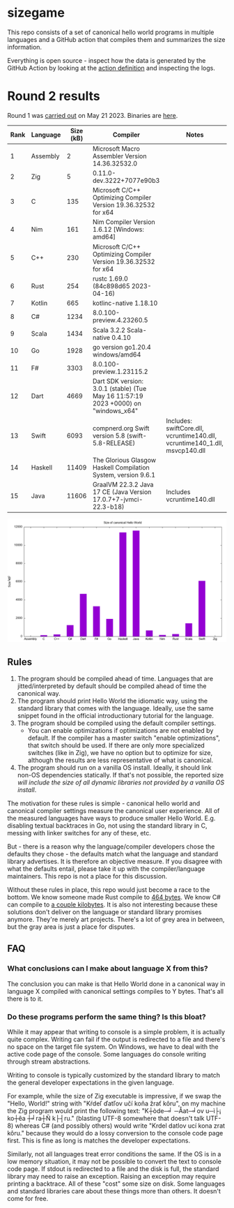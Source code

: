 # sizegame

This repo consists of a set of canonical hello world programs in multiple languages and a GitHub action that compiles them and summarizes the size information.

Everything is open source - inspect how the data is generated by the GitHub Action by looking at the [action definition](.github/workflows/ci.yml) and inspecting the logs.

# Round 2 results

Round 1 was [carried out](https://github.com/MichalStrehovsky/sizegame/actions/runs/5035954920) on May 21 2023. Binaries are [here](https://github.com/MichalStrehovsky/sizegame/releases/tag/round-002).

Rank | Language | Size (kB) | Compiler | Notes
---- | -------- | ---- | -------- | -----
1 | Assembly | 2 | Microsoft Macro Assembler Version 14.36.32532.0 |  
2 | Zig | 5 | 0.11.0-dev.3222+7077e90b3 |  
3 | C | 135 | Microsoft C/C++ Optimizing Compiler Version 19.36.32532 for x64 |  
4 | Nim | 161 | Nim Compiler Version 1.6.12 [Windows: amd64] |  
5 | C++ | 230 | Microsoft C/C++ Optimizing Compiler Version 19.36.32532 for x64 |  
6 | Rust | 254 | rustc 1.69.0 (84c898d65 2023-04-16) |  
7 | Kotlin | 665 | kotlinc-native 1.18.10 |  
8 | C# | 1234 | 8.0.100-preview.4.23260.5 |  
9 | Scala | 1434 | Scala 3.2.2 Scala-native 0.4.10 |  
10 | Go | 1928 | go version go1.20.4 windows/amd64 |  
11 | F# | 3303 | 8.0.100-preview.1.23115.2 |  
12 | Dart | 4669 | Dart SDK version: 3.0.1 (stable) (Tue May 16 11:57:19 2023 +0000) on "windows_x64" |  
13 | Swift | 6093 | compnerd.org Swift version 5.8 (swift-5.8-RELEASE) | Includes: swiftCore.dll, vcruntime140.dll, vcruntime140_1.dll, msvcp140.dll 
14 | Haskell | 11409 | The Glorious Glasgow Haskell Compilation System, version 9.6.1 |  
15 | Java | 11606 | GraalVM 22.3.2 Java 17 CE (Java Version 17.0.7+7-jvmci-22.3-b18) | Includes vcruntime140.dll 

![The above table presented as a bar chart](report.png)

## Rules

1. The program should be compiled ahead of time. Languages that are jitted/interpreted by default should be compiled ahead of time the canonical way.
2. The program should print Hello World the idiomatic way, using the standard library that comes with the language. Ideally, use the same snippet found in the official introductionary tutorial for the language.
3. The program should be compiled using the default compiler settings.
   * You can enable optimizations if optimizations are not enabled by default. If the compiler has a master switch "enable optimizations", that switch should be used. If there are only more specialized switches (like in Zig), we have no option but to optimize for size, although the results are less representative of what is canonical.
4. The program should run on a vanilla OS install. Ideally, it should link non-OS dependencies statically. If that's not possible, the reported size _will include the size of all dynamic libraries not provided by a vanilla OS install_.

The motivation for these rules is simple - canonical hello world and canonical compiler settings measure the canonical user experience. All of the measured languages have ways to produce smaller Hello World. E.g. disabling textual backtraces in Go, not using the standard library in C, messing with linker switches for any of these, etc.

But - there is a reason why the language/compiler developers chose the defaults they chose - the defaults match what the language and standard library advertises. It is therefore an objective measure. If you disagree with what the defaults entail, please take it up with the compiler/language maintainers. This repo is not a place for this discussion.

Without these rules in place, this repo would just become a race to the bottom. We know someone made Rust compile to [464 bytes](https://github.com/mcountryman/min-sized-rust-windows). We know C# can compile to [a couple kilobytes](https://github.com/MichalStrehovsky/zerosharp). It is also not interesting because these solutions don't deliver on the language or standard library promises anymore. They're merely art projects. There's a lot of grey area in between, but the gray area is just a place for disputes.

## FAQ

### What conclusions can I make about language X from this?

The conclusion you can make is that Hello World done in a canonical way in language X compiled with canonical settings compiles to Y bytes. That's all there is to it.

### Do these programs perform the same thing? Is this bloat?

While it may appear that writing to console is a simple problem, it is actually quite complex. Writing can fail if the output is redirected to a file and there's no space on the target file system. On Windows, we have to deal with the active code page of the console. Some languages do console writing through stream abstractions. 

Writing to console is typically customized by the standard library to match the general developer expectations in the given language.

For example, while the size of Zig executable is impressive, if we swap the "Hello, World!" string with "Kŕdeľ ďatľov učí koňa žrať kôru", on my machine the Zig program would print the following text: "K┼òde─╛ ─Åat─╛ov u─ì├¡ ko┼êa ┼╛ra┼Ñ k├┤ru." (blasting UTF-8 somewhere that doesn't talk UTF-8) whereas C# (and possibly others) would write "Krdel datlov ucí kona zrat kôru." because they would do a lossy conversion to the console code page first. This is fine as long is matches the developer expectations.

Similarly, not all languages treat error conditions the same. If the OS is in a low memory situation, it may not be possible to convert the text to console code page. If stdout is redirected to a file and the disk is full, the standard library may need to raise an exception. Raising an exception may require printing a backtrace. All of these "cost" some size on disk. Some languages and standard libraries care about these things more than others. It doesn't come for free.

